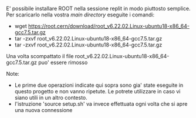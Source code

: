 E' possibile installare ROOT nella sessione replit in modo piuttosto semplice. 
Per scaricarlo nella vostra _main directory_ eseguite i comandi:
  * wget https://root.cern/download/root_v6.22.02.Linux-ubuntu18-x86_64-gcc7.5.tar.gz
  * tar -zxvf root_v6.22.02.Linux-ubuntu18-x86_64-gcc7.5.tar.gz
  * tar -zxvf root_v6.22.02.Linux-ubuntu18-x86_64-gcc7.5.tar.gz

Una volta scompattato il file root_v6.22.02.Linux-ubuntu18-x86_64-gcc7.5.tar.gz puo' essere rimosso

Note: 

* Le prime due operazioni indicate qui sopra sono gia' state eseguite in questo progetto e non vanno ripetute. Le potrete utilizzare in caso vi siano utili in un altro contesto. 
* l'istruzione 'source setup.sh' va invece effettuata ogni volta che si apre una nuova connessione